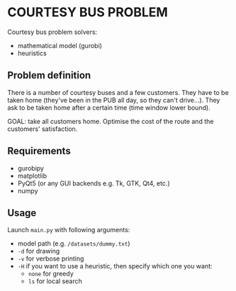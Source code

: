 # COURTESY BUS PROBLEM
Courtesy bus problem solvers:
- mathematical model (gurobi)
- heuristics
## Problem definition
There is a number of courtesy buses and a few customers. They have to be taken home 
(they've been in the PUB all day, so they can't drive...).
They ask to be taken home after a certain time (time window lower bound).

GOAL: take all customers home. Optimise the cost of the route and the customers' satisfaction.

## Requirements
- gurobipy
- matplotlib
- PyQt5 (or any GUI backends e.g. Tk, GTK, Qt4, etc.)
- numpy

## Usage
Launch `main.py` with following arguments:
- model path (e.g. `/datasets/dummy.txt`)
- `-d` for drawing
- `-v` for verbose printing
- `-H` if you want to use a heuristic, then specify which one you want:
  - `none` for greedy
  - `ls` for local search